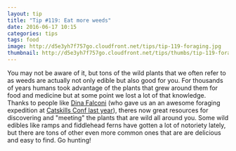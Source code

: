 ```yaml
---
layout: tip
title: "Tip #119: Eat more weeds"
date: 2016-06-17 10:15
categories: tips
tags: food
image: http://d5e3yh7f757go.cloudfront.net/tips/tip-119-foraging.jpg
thumbnail: http://d5e3yh7f757go.cloudfront.net/tips/thumbs/tip-119-foraging.jpg
---
```


You may not be aware of it, but tons of the wild plants that we often refer to as weeds are actually not only edible but also good for you. For thousands of years humans took advantage of the plants that grew around them for food and medicine but at some point we lost a lot of that knowledge. Thanks to people like [Dina Falconi](http://amzn.to/1tuc1R8) (who gave us an an awesome foraging expedition at [Catskills Conf last year](http://www.catskillsconf.com/)), theres now great resources for discovering and "meeting" the plants that are wild all around you. Some wild edibles like ramps and fiddlehead ferns have gotten a lot of notoriety lately, but there are tons of other even more common ones that are are delicious and easy to find. Go hunting!